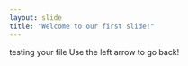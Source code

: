 ```yaml
---
layout: slide
title: "Welcome to our first slide!"
---
```

testing your file
Use the left arrow to go back!
